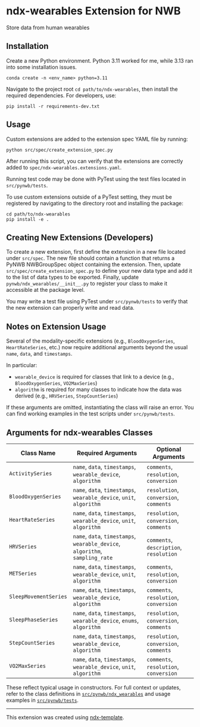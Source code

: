 # ndx-wearables Extension for NWB

Store data from human wearables

## Installation

Create a new Python environment. Python 3.11 worked for me, while 3.13 ran into some installation issues.

```terminal
conda create -n <env_name> python=3.11
```

Navigate to the project root `cd path/to/ndx-wearables`, then install the required dependencies. For developers, use:

```terminal
pip install -r requirements-dev.txt
```

## Usage

Custom extensions are added to the extension spec YAML file by running:

```terminal
python src/spec/create_extension_spec.py
```

After running this script, you can verify that the extensions are correctly added to `spec/ndx-wearables.extensions.yaml`.

Running test code may be done with PyTest using the test files located in `src/pynwb/tests`.

To use custom extensions outside of a PyTest setting, they must be registered by navigating to the directory root and installing the package:
```terminal
cd path/to/ndx-wearables
pip install -e .
```

## Creating New Extensions (Developers)

To create a new extension, first define the extension in a new file located under `src/spec`. The new file should contain a function that returns a PyNWB NWBGroupSpec object containing the extension. Then, update `src/spec/create_extension_spec.py` to define your new data type and add it to the list of data types to be exported. Finally, update `pynwb/ndx_wearables/__init__.py` to register your class to make it accessible at the package level.

You may write a test file using PyTest under `src/pynwb/tests` to verify that the new extension can properly write and read data.

## Notes on Extension Usage

Several of the modality-specific extensions (e.g., `BloodOxygenSeries`, `HeartRateSeries`, etc.) now require additional arguments beyond the usual `name`, `data`, and `timestamps`.

In particular:
- `wearable_device` is required for classes that link to a device (e.g., `BloodOxygenSeries`, `VO2MaxSeries`)
- `algorithm` is required for many classes to indicate how the data was derived (e.g., `HRVSeries`, `StepCountSeries`)

If these arguments are omitted, instantiating the class will raise an error. You can find working examples in the test scripts under `src/pynwb/tests`.

## Arguments for ndx-wearables Classes

| Class Name             | Required Arguments                                                     | Optional Arguments                            |
|------------------------|------------------------------------------------------------------------|-----------------------------------------------|
| `ActivitySeries`       | `name`, `data`, `timestamps`, `wearable_device`, `algorithm`           | `comments`, `resolution`, `conversion`        |
| `BloodOxygenSeries`    | `name`, `data`, `timestamps`, `wearable_device`, `unit`, `algorithm`   | `resolution`, `conversion`, `comments`        |
| `HeartRateSeries`      | `name`, `data`, `timestamps`, `wearable_device`, `unit`, `algorithm`   | `resolution`, `conversion`, `comments`        |
| `HRVSeries`            | `name`, `data`, `timestamps`, `wearable_device`, `algorithm`, `sampling_rate` | `comments`, `description`, `resolution` |
| `METSeries`            | `name`, `data`, `timestamps`, `wearable_device`, `unit`, `algorithm`   | `comments`, `resolution`, `conversion`        |
| `SleepMovementSeries`  | `name`, `data`, `timestamps`, `wearable_device`, `algorithm`           | `comments`, `resolution`, `conversion`        |
| `SleepPhaseSeries`     | `name`, `data`, `timestamps`, `wearable_device`, `enums`, `algorithm`  | `resolution`, `conversion`, `comments`        |
| `StepCountSeries`      | `name`, `data`, `timestamps`, `wearable_device`, `algorithm`           | `resolution`, `conversion`, `comments`        |
| `VO2MaxSeries`         | `name`, `data`, `timestamps`, `wearable_device`, `unit`, `algorithm`   | `comments`, `resolution`, `conversion`        |

 


These reflect typical usage in constructors. For full context or updates, refer to the class definitions in [`src/pynwb/ndx_wearables`](src/pynwb/ndx_wearables) and usage examples in [`src/pynwb/tests`](src/pynwb/tests).



---
This extension was created using [ndx-template](https://github.com/nwb-extensions/ndx-template).
